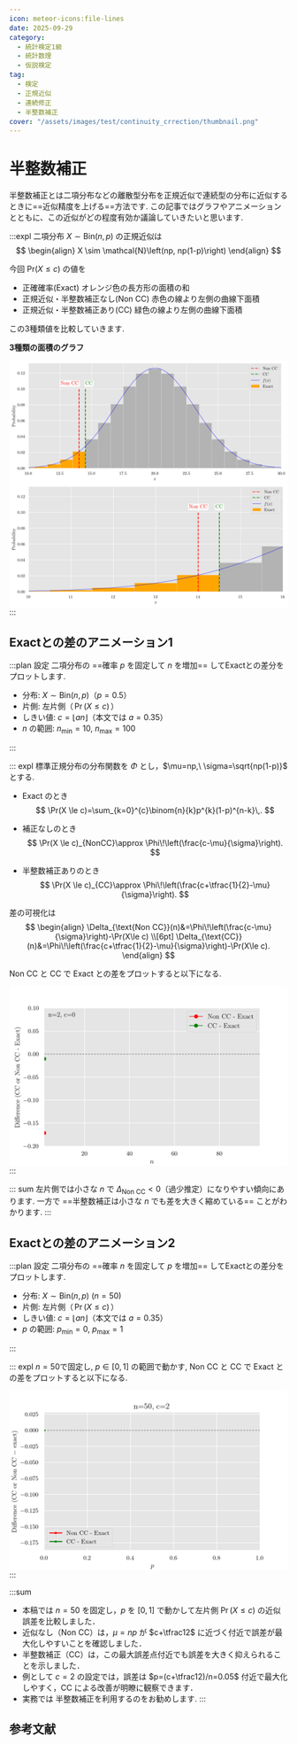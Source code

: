 ```yaml
---
icon: meteor-icons:file-lines
date: 2025-09-29
category:
  - 統計検定1級
  - 統計数理
  - 仮説検定
tag:
  - 検定
  - 正規近似
  - 連続修正
  - 半整数補正
cover: "/assets/images/test/continuity_crrection/thumbnail.png" 
---
```


<!-- more -->

# 半整数補正

半整数補正とは二項分布などの離散型分布を正規近似で連続型の分布に近似するときに==近似精度を上げる==方法です.
この記事ではグラフやアニメーションとともに、この近似がどの程度有効か議論していきたいと思います.

:::expl
二項分布 $X \sim \mathrm{Bin}(n, p)$ の正規近似は
$$
\begin{align}
X \sim \mathcal{N}\left(np, np(1-p)\right)
\end{align}
$$

今回 $\mathrm{Pr}(X \leq c)$ の値を
- 正確確率(Exact) オレンジ色の長方形の面積の和
- 正規近似・半整数補正なし(Non CC) 赤色の線より左側の曲線下面積
- 正規近似・半整数補正あり(CC) 緑色の線より左側の曲線下面積

この3種類値を比較していきます.

**3種類の面積のグラフ**
<div style="display: flex; gap: 10px; justify-content: center;">
  <img src="/assets/images/test/continuity_crrection/continuity_correction.png" style="max-width: 100%; height: auto;">
</div>

<div style="display: flex; gap: 10px; justify-content: center;">
  <img src="/assets/images/test/continuity_crrection/continuity_correction_zoom.png" style="max-width: 100%; height: auto;">
</div>
:::

## Exactとの差のアニメーション1
:::plan 設定
二項分布の ==確率 $p$ を固定して $n$ を増加== してExactとの差分をプロットします.

- 分布: $X\sim\mathrm{Bin}(n,p)$（$p=0.5$）  
- 片側: 左片側（$\,\Pr(X\le c)\,$）  
- しきい値: $c=\lfloor a n\rfloor$（本文では $a=0.35$）  
- $n$ の範囲: $n_{\min}=10,\ n_{\max}=100$

:::

::: expl
標準正規分布の分布関数を $\Phi$ とし，$\mu=np,\ \sigma=\sqrt{np(1-p)}$ とする.

- Exact のとき
$$
\Pr(X \le c)=\sum_{k=0}^{c}\binom{n}{k}p^{k}(1-p)^{n-k}\,.
$$

- 補正なしのとき
$$
\Pr(X \le c)_{NonCC}\approx \Phi\!\left(\frac{c-\mu}{\sigma}\right).
$$

- 半整数補正ありのとき
$$
\Pr(X \le c)_{CC}\approx \Phi\!\left(\frac{c+\tfrac{1}{2}-\mu}{\sigma}\right).
$$

差の可視化は
$$
\begin{align}
\Delta_{\text{Non CC}}(n)&=\Phi\!\left(\frac{c-\mu}{\sigma}\right)-\Pr(X\le c) \\[6pt]
\Delta_{\text{CC}}(n)&=\Phi\!\left(\frac{c+\tfrac{1}{2}-\mu}{\sigma}\right)-\Pr(X\le c).
\end{align}
$$

Non CC と CC で Exact との差をプロットすると以下になる.

<div style="display: flex; gap: 10px; justify-content: center;">
  <img src="/assets/images/test/continuity_crrection/cc_diff_convergence.gif" style="max-width: 100%; height: auto;">
</div>
:::

::: sum
左片側では小さな $n$ で $\Delta_{\text{Non CC}}<0$（過少推定）になりやすい傾向にあります.
一方で ==半整数補正は小さな $n$ でも差を大きく縮めている== ことがわかります.
:::

## Exactとの差のアニメーション2
:::plan 設定
二項分布の ==確率 $n$ を固定して $p$ を増加== してExactとの差分をプロットします.

- 分布: $X\sim\mathrm{Bin}(n,p)$ ($n=50$)
- 片側: 左片側（$\,\Pr(X\le c)\,$）  
- しきい値: $c=\lfloor a n\rfloor$（本文では $a=0.35$）  
- $p$ の範囲: $p_{\min}=0,\ p_{\max}=1$

:::

::: expl
$n=50$で固定し, $p \in [0,1]$ の範囲で動かす,
Non CC と CC で Exact との差をプロットすると以下になる.
<div style="display: flex; gap: 10px; justify-content: center;">
  <img src="/assets/images/test/continuity_crrection/cc_diff_over_p.gif" style="max-width: 100%; height: auto;">
</div>
:::

:::sum
- 本稿では $n=50$ を固定し，$p$ を $[0,1]$ で動かして左片側 $\Pr(X\le c)$ の近似誤差を比較しました．
- 近似なし（Non CC）は，$\mu=np$ が $c+\tfrac12$ に近づく付近で誤差が最大化しやすいことを確認しました．
- 半整数補正（CC）は，この最大誤差点付近でも誤差を大きく抑えられることを示しました．
- 例として $c=2$ の設定では，誤差は $p=(c+\tfrac12)/n=0.05$ 付近で最大化しやすく，CC による改善が明瞭に観察できます．
- 実務では 半整数補正を利用するのをお勧めします.
:::

## 参考文献
<AffiliateBook id="official1"/>
<AffiliateBook id="takemura_gen_stats"/>
